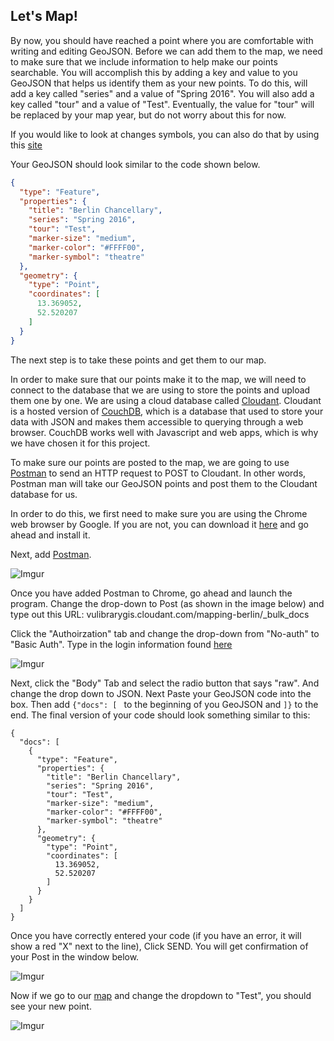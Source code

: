 ## Let's Map!

By now, you should have reached a point where you are comfortable with writing and editing GeoJSON.  Before we can add them to the map, we need to make sure that we include information to help make our points searchable.  You will accomplish this by adding a key and value to you GeoJSON that helps us identify them as your new points.  To do this, will add a key called "series" and a value of "Spring 2016".  You will also add a key called "tour" and a value of "Test".  Eventually, the value for "tour" will be replaced by your map year, but do not worry about this for now.  

If you would like to look at changes symbols, you can also do that by using this [site](https://www.mapbox.com/maki/)

Your GeoJSON should look similar to the code shown below. 

```json
{
  "type": "Feature",
  "properties": {
    "title": "Berlin Chancellary",
    "series": "Spring 2016",
    "tour": "Test",
    "marker-size": "medium",
    "marker-color": "#FFFF00",
    "marker-symbol": "theatre"
  },
  "geometry": {
    "type": "Point",
    "coordinates": [
      13.369052,
      52.520207
    ]
  }
}
```
The next step is to take these points and get them to our map.

In order to make sure that our points make it to the map, we will need to connect to the database that we are using to store the points and upload them one by one.  We are using a cloud database called [Cloudant](https://cloudant.com/).  Cloudant is a hosted version of [CouchDB](http://couchdb.apache.org/), which is a database that used to store your data with JSON and makes them accessible to querying through a web browser.  CouchDB works well with Javascript and web apps, which is why we have chosen it for this project.

To make sure our points are posted to the map, we are going to use [Postman](https://www.getpostman.com/) to send an HTTP request to POST to Cloudant.  In other words, Postman man will take our GeoJSON points and post them to the Cloudant database for us.

In order to do this, we first need to make sure you are using the Chrome web browser by Google.  If you are not, you can download it [here](https://www.google.com/chrome/browser/desktop/) and go ahead and install it.

Next, add [Postman](https://chrome.google.com/webstore/detail/postman/fhbjgbiflinjbdggehcddcbncdddomop?hl=en).

![Imgur](http://i.imgur.com/ci2WODU.png)

Once you have added Postman to Chrome, go ahead and launch the program.  Change the drop-down to Post (as shown in the image below) and type out this URL: vulibrarygis.cloudant.com/mapping-berlin/_bulk_docs

Click the "Authoirzation" tab and change the drop-down from "No-auth" to "Basic Auth".  Type in the login information found [here](https://gist.github.com/CliffordAnderson/b816459034a0590d5d68/revisions)

![Imgur](http://i.imgur.com/0ece0Ha.jpg)

Next, click the "Body" Tab and select the radio button that says "raw".  And change the drop down to JSON.  Next Paste your GeoJSON code into the box.  Then add ```{"docs": [ ``` to the beginning of you GeoJSON and ```]}``` to the end.  The final version of your code should look something similar to this: 
```
{
  "docs": [
    {
      "type": "Feature",
      "properties": {
        "title": "Berlin Chancellary",
        "series": "Spring 2016",
        "tour": "Test",
        "marker-size": "medium",
        "marker-color": "#FFFF00",
        "marker-symbol": "theatre"
      },
      "geometry": {
        "type": "Point",
        "coordinates": [
          13.369052,
          52.520207
        ]
      }
    }
  ]
}
```
Once you have correctly entered your code (if you have an error, it will show a red "X" next to the line),  Click SEND.  You will get confirmation of your Post in the window below.

![Imgur](http://i.imgur.com/hL1mzMG.jpg)

Now if we go to our [map](http://heardlibrary.github.io/mapping-berlin/) and change the dropdown to "Test", you should see your new point.

![Imgur](http://i.imgur.com/NuHl9LK.jpg)





